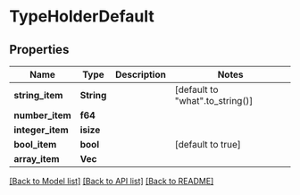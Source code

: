 # TypeHolderDefault

## Properties
Name | Type | Description | Notes
------------ | ------------- | ------------- | -------------
**string_item** | **String** |  | [default to "what".to_string()]
**number_item** | **f64** |  | 
**integer_item** | **isize** |  | 
**bool_item** | **bool** |  | [default to true]
**array_item** | **Vec<i32>** |  | 

[[Back to Model list]](../README.md#documentation-for-models) [[Back to API list]](../README.md#documentation-for-api-endpoints) [[Back to README]](../README.md)


